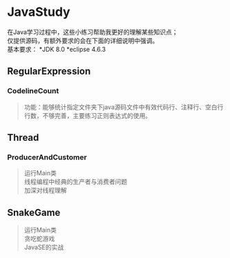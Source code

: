 JavaStudy
===============
在Java学习过程中，这些小练习帮助我更好的理解某些知识点；<br>
仅提供源码，有额外要求的会在下面的详细说明中强调。<br>
基本要求：
  *JDK 8.0
  *eclipse 4.6.3

RegularExpression
------------
### CodelineCount
> 功能：能够统计指定文件夹下java源码文件中有效代码行、注释行、空白行行数，不够完善，主要练习正则表达式的使用。<br>

Thread
------------
### ProducerAndCustomer
> 运行Main类<br>
 线程编程中经典的生产者与消费者问题<br>
 加深对线程理解<br>

SnakeGame
------------
> 运行Main类<br>
 贪吃蛇游戏<br>
 JavaSE的实战
